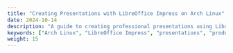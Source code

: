 ```yaml
---
title: "Creating Presentations with LibreOffice Impress on Arch Linux"
date: 2024-10-14
description: "A guide to creating professional presentations using LibreOffice Impress."
keywords: ["Arch Linux", "LibreOffice Impress", "presentations", "productivity"]
weight: 15
---
```

